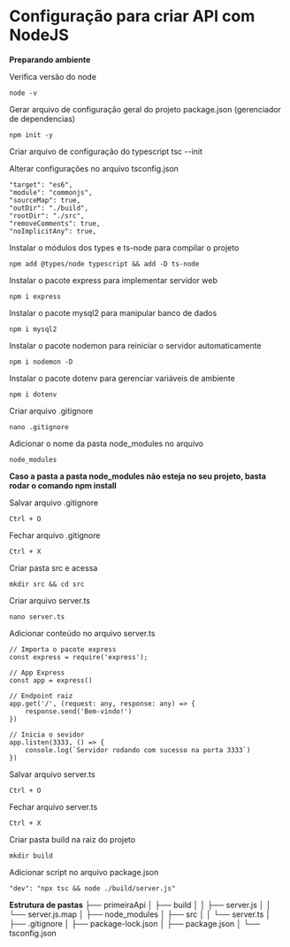 # Configuração para criar API com NodeJS

**Preparando ambiente**

Verifica versão do node
```
node -v
```

Gerar arquivo de configuração geral do projeto package.json (gerenciador de dependencias)
```
npm init -y
```
Criar arquivo de configuração do typescript
tsc --init

Alterar configurações no arquivo tsconfig.json
```
"target": "es6",
"module": "commonjs",
"sourceMap": true,
"outDir": "./build",
"rootDir": "./src",
"removeComments": true,
"noImplicitAny": true,
```

Instalar o módulos dos types e ts-node para compilar o projeto
```
npm add @types/node typescript && add -D ts-node
```

Instalar o pacote express para implementar servidor web
```
npm i express
```

Instalar o pacote mysql2 para manipular banco de dados
```
npm i mysql2
```

Instalar o pacote nodemon para reiniciar o servidor automaticamente
```
npm i nodemon -D
```

Instalar o pacote dotenv para gerenciar variáveis de ambiente
```
npm i dotenv
```

Criar arquivo .gitignore
```
nano .gitignore
```

Adicionar o nome da pasta node_modules no arquivo
```
node_modules
```
**Caso a pasta a pasta node_modules não esteja no seu projeto, basta rodar o comando npm install**

Salvar arquivo .gitignore
```
Ctrl + O
```

Fechar arquivo .gitignore
```
Ctrl + X
```

Criar pasta src e acessa
```
mkdir src && cd src
```

Criar arquivo server.ts
```
nano server.ts
```

Adicionar conteúdo no arquivo server.ts
```
// Importa o pacote express
const express = require('express');

// App Express
const app = express()

// Endpoint raiz
app.get('/', (request: any, response: any) => {
    response.send('Bem-vindo!')
})

// Inicia o sevidor
app.listen(3333, () => {
    console.log(`Servidor rodando com sucesso na porta 3333`)
})
```

Salvar arquivo server.ts
```
Ctrl + O
```

Fechar arquivo server.ts
```
Ctrl + X
```

Criar pasta build na raiz do projeto
```
mkdir build
```

Adicionar script no arquivo package.json
```
"dev": "npx tsc && node ./build/server.js"
```

**Estrutura de pastas**
├── primeiraApi
│   ├── build
│   │   ├── server.js
│   │   └── server.js.map
│   ├── node_modules
│   ├── src
│   │   └── server.ts
│   ├── .gitignore
│   ├── package-lock.json
│   ├── package.json
│   └── tsconfig.json
